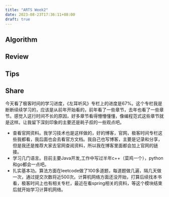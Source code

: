 ```yaml
---
title: "ARTS Week2"
date: 2023-08-23T17:36:11+08:00
draft: true
---
```


## Algorithm

## Review

## Tips

## Share
今天看了极客时间的学习进度，《左耳听风》专栏上的进度是67%。这个专栏我是断断续续学习的，应该是从前年开始看的，前年看了一些章节，去年也看了一些章节。感觉入这行时间不长的原因，好多章节看得懵懵懂懂，像编程范式这些章节就是这样。让我留下深刻印象的主要还是耗子叔的一些观点吧。

- 查看官网资料。我学习技术也是这样做的，好的博客，官网，极客时间专栏这些我都看，我后面也会去看官方文档。我自己也写博客，主要是记录和分享，但是我还是推荐大家去官网查阅资料，所以我在博客里面都会加上官网的链接。
- 学习几门语言。目前主要Java开发,工作中写过半年c++（菜鸡一个），python和go都会一点吧。
- 扎实基本功。算法方面在leetcode做了100多道题，每道题做几遍，隔几天做一次，通过提交次数将近500次。计算机网络方面还没开始，打算后续找本书看，极客时间上也有相关专栏，最近在看spring相关的资料，等这个模块结束后就开始学习计算机网络。
